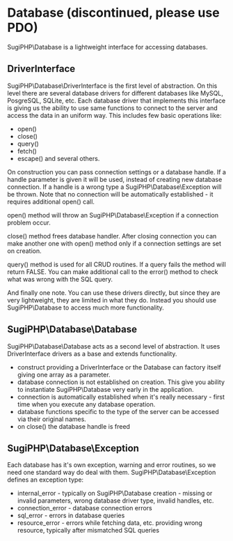Database (discontinued, please use PDO)
========

SugiPHP\Database is a lightweight interface for accessing databases.

DriverInterface
---------------

SugiPHP\Database\DriverInterface is the first level of abstraction. On this level there are several database drivers for different databases like MySQL, PosgreSQL, SQLite, etc. Each database driver that implements this interface is giving us the ability to use same functions to connect to the server and access the data in an uniform way. This includes few basic operations like:
 - open()
 - close()
 - query()
 - fetch()
 - escape()
and several others.

On construction you can pass connection settings or a database handle. If a handle parameter is given it will be used, instead of creating new database connection. If a handle is a wrong type a SugiPHP\Database\Exception will be thrown. Note that no connection will be automatically established - it requires additional open() call.

open() method will throw an SugiPHP\Database\Exception if a connection problem occur.

close() method frees database handler. After closing connection you can make another one with open() method only if a connection settings are set on creation.

query() method is used for all CRUD routines. If a query fails the method will return FALSE. You can make additional call to the error() method to check what was wrong with the SQL query.

And finally one note. You can use these drivers directly, but since they are very lightweight, they are limited in what they do. Instead you should use SugiPHP\Database to access much more functionality.

SugiPHP\Database\Database
-------------------------

SugiPHP\Database\Database acts as a second level of abstraction. It uses DriverInterface drivers as a base and extends functionality.
 - construct providing a DriverInterface or the Database can factory itself giving one array as a parameter.
 - database connection is not established on creation. This give you ability to instantiate SugiPHP\Database very early in the application.
 - connection is automatically established when it's really necessary - first time when you execute any database operation.
 - database functions specific to the type of the server can be accessed via their original names.
 - on close() the database handle is freed

SugiPHP\Database\Exception
--------------------------

Each database has it's own exception, warning and error routines, so we need one standard way do deal with them.
SugiPHP\Database\Exception defines an exception type:
 - internal_error - typically on SugiPHP\Database creation - missing or invalid parameters, wrong database driver type, invalid handles, etc.
 - connection_error - database connection errors
 - sql_error - errors in database queries
 - resource_error - errors while fetching data, etc. providing wrong resource, typically after mismatched SQL queries
